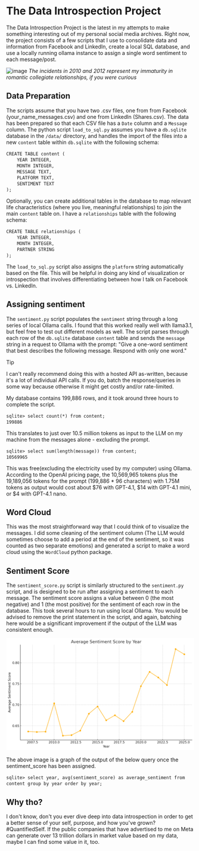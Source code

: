# The Data Introspection Project

The Data Introspection Project is the latest in my attempts to make something interesting out of my personal social media archives. Right now, the project consists of a few scripts that I use to consolidate data and information from Facebook and LinkedIn, create a local SQL database, and use a locally running ollama instance to assign a single word sentiment to each message/post.

![image](https://github.com/user-attachments/assets/0c5a343c-58e3-4d9e-a235-452c6bac4247)
_The incidents in 2010 and 2012 represent my immaturity in romantic collegiate relationships, if you were curious_

## Data Preparation
The scripts assume that you have two .csv files, one from from Facebook (your_name_messages.csv) and one from LinkedIn (Shares.csv). The data has been prepared so that each CSV file has a `Date` column and a `Message` column. The python script `load_to_sql.py` assumes you have a `db.sqlite` database in the `/data/` directory, and handles the import of the files into a new `content` table within `db.sqlite` with the following schema:

```
CREATE TABLE content (
    YEAR INTEGER,
    MONTH INTEGER,
    MESSAGE TEXT,
    PLATFORM TEXT,
    SENTIMENT TEXT
);
```

Optionally, you can create additional tables in the database to map relevant life characteristics (where you live, meaningful relationships) to join the main `content` table on. I have a `relationships` table with the following schema: 

```
CREATE TABLE relationships (
    YEAR INTEGER,
    MONTH INTEGER,
    PARTNER STRING
);
```

The `load_to_sql.py` script also assigns the `platform` string automatically based on the file. This will be helpful in doing any kind of visualization or introspection that involves differentiating between how I talk on Facebook vs. LinkedIn.

## Assigning sentiment
The `sentiment.py` script populates the `sentiment` string through a long series of local Ollama calls. I found that this worked really well with llama3.1, but feel free to test out different models as well. The script parses through each row of the `db.sqlite` database `content` table and sends the `message` string in a request to Ollama with the prompt: "Give a one-word sentiment that best describes the following message. Respond with only one word."

> [!TIP]
> I can't really recommend doing this with a hosted API as-written, because it's a lot of individual API calls. If you do, batch the response/queries in some way because otherwise it might get costly and/or rate-limited.

My database contains 199,886 rows, and it took around three hours to complete the script.

```
sqlite> select count(*) from content;
199886
```

This translates to just over 10.5 million tokens as input to the LLM on my machine from the messages alone - excluding the prompt.

```
sqlite> select sum(length(message)) from content;
10569965
```

This was free(excluding the electricity used by my computer) using Ollama. According to the OpenAI pricing page, the 10,569,965 tokens plus the 19,189,056 tokens for the prompt (199,886 * 96 characters) with 1.75M tokens as output would cost about $76 with GPT-4.1, $14 with GPT-4.1 mini, or $4 with GPT-4.1 nano.

## Word Cloud
This was the most straightforward way that I could think of to visualize the messages. I did some cleaning of the sentiment column (The LLM would sometimes choose to add a period at the end of the sentiment, so it was counted as two separate emotions) and generated a script to make a word cloud using the `WordCloud` python package.

## Sentiment Score
The `sentiment_score.py` script is similarly structured to the `sentiment.py` script, and is designed to be run after assigning a sentiment to each message. The sentiment score assigns a value between 0 (the most negative) and 1 (the most positive) for the sentiment of each row in the database. This took several hours to run using local Ollama. You would be advised to remove the print statement in the script, and again, batching here would be a significant improvement if the output of the LLM was consistent enough.

![sentiment score graph](./sentiment_score_by_year.png)

The above image is a graph of the output of the below query once the sentiment_score has been assigned.

```
sqlite> select year, avg(sentiment_score) as average_sentiment from content group by year order by year;
```

## Why tho?
I don't know, don't you ever dive deep into data introspection in order to get a better sense of your self, purpose, and how you've grown? #QuantifiedSelf. If the public companies that have advertised to me on Meta can generate over 13 trillion dollars in market value based on my data, maybe I can find some value in it, too.

